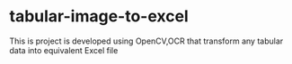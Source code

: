 # tabular-image-to-excel
This is project is developed using OpenCV,OCR that transform any tabular data into equivalent Excel file
